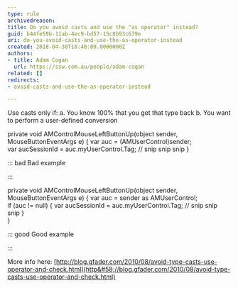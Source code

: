 ```yaml
---
type: rule
archivedreason: 
title: Do you avoid casts and use the "as operator" instead?
guid: b44fe59b-11ab-4ec9-bd57-15c8b93c679e
uri: do-you-avoid-casts-and-use-the-as-operator-instead
created: 2018-04-30T18:40:09.0000000Z
authors:
- title: Adam Cogan
  url: https://ssw.com.au/people/adam-cogan
related: []
redirects:
- avoid-casts-and-use-the-as-operator-instead

---
```


Use casts only if:
a. You know 100% that you get that type back
b. You want to perform a user-defined conversion 

<!--endintro-->

private void AMControlMouseLeftButtonUp(object sender, MouseButtonEventArgs e)
{
 var auc = (AMUserControl)sender;     
 var aucSessionId = auc.myUserControl.Tag;
 // snip snip snip
}


::: bad
Bad example

:::


private void AMControlMouseLeftButtonUp(object sender, MouseButtonEventArgs e)
{
 var auc = sender as AMUserControl;     
 if (auc != null)
 {
 var aucSessionId = auc.myUserControl.Tag;
 // snip snip snip
 }     
}


::: good
Good example

:::

  More info here: [http://blog.gfader.com/2010/08/avoid-type-casts-use-operator-and-check.html](http&#58;//blog.gfader.com/2010/08/avoid-type-casts-use-operator-and-check.html)
